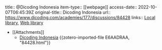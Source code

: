 title:: @Dicoding Indonesia
item-type:: [[webpage]]
access-date:: 2022-10-07T06:45:39Z
original-title:: Dicoding Indonesia
url:: https://www.dicoding.com/academies/177/discussions/84428
links:: [Local library](zotero://select/library/items/SYTMZ7JH), [Web library](https://www.zotero.org/users/9756735/items/SYTMZ7JH)

- [[Attachments]]
	- [Dicoding Indonesia](https://www.dicoding.com/academies/177/discussions/84428) {{zotero-imported-file E6AADRAA, "84428.html"}}